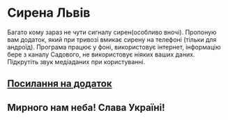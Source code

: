 # Сирена Львів
 Багато кому зараз не чути сигналу сирен(особливо вночі). 
Пропоную вам додаток, який при тривозі вмикає сирену на телефоні (тільки для андроїд). Програма працює у фоні, використовує інтернет, інформацію бере з каналу Садового, не використовує ніяких ваших даних. Підкрутіть звук медіаданих при користуванні.

## [Посилання на додаток](https://drive.google.com/file/d/1bmJqPJqFBVn2xVvjrgKJ4pzGnDlg5JyU/view?usp=sharing)

## Мирного нам неба! Слава Україні!

 
